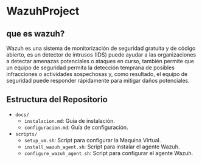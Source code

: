 # WazuhProject
## que es wazuh?

Wazuh es una sistema de monitorización de seguridad gratuita y de código abierto, es un detector de intrusos (IDS) puede ayudar a las organizaciones a detectar amenazas potenciales o ataques en curso, también permite que un equipo de seguridad permita la detección temprana de posibles infracciones o actividades sospechosas y, como resultado, el equipo de seguridad puede responder rápidamente para mitigar daños potenciales.

## Estructura del Repositorio
- `docs/`
  - `instalacion.md`: Guía de instalación.
  - `configuracion.md`: Guía de configuración.
- `scripts/`
  - `setup_vm.sh`: Script para configurar la Maquina Virtual.
  - `install_wazuh_agent.sh`: Script para instalar el agente Wazuh.
  - `configure_wazuh_agent.sh`: Script para configurar el agente Wazuh.
